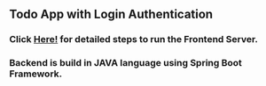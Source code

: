 ## Todo App with Login Authentication

### Click <a href="https://github.com/tanishagupta1/TODO-app/tree/main/todo-app#readme">Here!</a> for detailed steps to run the Frontend Server.
### Backend is build in JAVA language using Spring Boot Framework.

